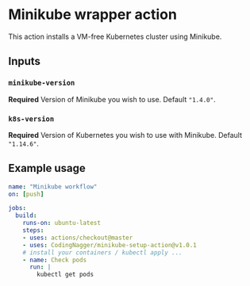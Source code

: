 # Minikube wrapper action

This action installs a VM-free Kubernetes cluster using Minikube.

## Inputs

### `minikube-version`

**Required** Version of Minikube you wish to use. Default `"1.4.0"`.

### `k8s-version`

**Required** Version of Kubernetes you wish to use with Minikube. Default `"1.14.6"`.

## Example usage

```yaml
name: "Minikube workflow"
on: [push]

jobs:
  build:
    runs-on: ubuntu-latest
    steps:
    - uses: actions/checkout@master
    - uses: CodingNagger/minikube-setup-action@v1.0.1
    # install your containers / kubectl apply ...
    - name: Check pods
      run: |
        kubectl get pods
```
